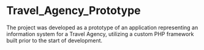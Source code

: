 # Travel_Agency_Prototype
The project was developed as a prototype of an application representing an information system for a Travel Agency, utilizing a custom PHP framework built prior to the start of development.
